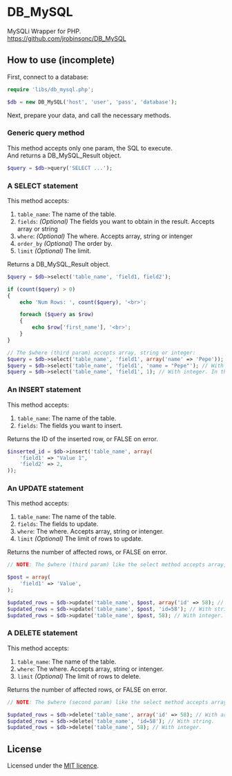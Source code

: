 # DB_MySQL

MySQLi Wrapper for PHP.    
https://github.com/jrobinsonc/DB_MySQL

## How to use (incomplete)

First, connect to a database:

```php
require 'libs/db_mysql.php';

$db = new DB_MySQL('host', 'user', 'pass', 'database');
```

Next, prepare your data, and call the necessary methods.

### Generic query method

This method accepts only one param, the SQL to execute.   
And returns a DB_MySQL_Result object.

```php
$query = $db->query('SELECT ...');
```

### A SELECT statement

This method accepts:

1. `table_name`: The name of the table.
2. `fields`: *(Optional)* The fields you want to obtain in the result. Accepts array or string
3. `where`: *(Optional)* The where. Accepts array, string or intenger
4. `order_by` *(Optional)* The order by.
5. `limit` *(Optional)* The limit.

Returns a DB_MySQL_Result object.

```php
$query = $db->select('table_name', 'field1, field2');

if (count($query) > 0)
{
    echo 'Num Rows: ', count($query), '<br>';

    foreach ($query as $row) 
    {
        echo $row['first_name'], '<br>';
    }
}

// The $where (third param) accepts array, string or integer:
$query = $db->select('table_name', 'field1', array('name' => 'Pepe')); // With array.
$query = $db->select('table_name', 'field1', 'name = "Pepe"'); // With string.
$query = $db->select('table_name', 'field1', 1); // With integer. In this case, the resulting sql for the "WHERE" is "id = 1".
```

### An INSERT statement

This method accepts:

1. `table_name`: The name of the table.
2. `fields`: The fields you want to insert.

Returns the ID of the inserted row, or FALSE on error.

```php
$inserted_id = $db->insert('table_name', array(
    'field1' => "Value 1",
    'field2' => 2,
));
```

### An UPDATE statement

This method accepts:

1. `table_name`: The name of the table.
2. `fields`: The fields to update.
3. `where`: The where. Accepts array, string or intenger.
5. `limit` *(Optional)* The limit of rows to update.

Returns the number of affected rows, or FALSE on error.

```php
// NOTE: The $where (third param) like the select method accepts array, string or integer.

$post = array(
    'field1' => 'Value',
);

$updated_rows = $db->update('table_name', $post, array('id' => 58); // With array.
$updated_rows = $db->update('table_name', $post, 'id=58'); // With string.
$updated_rows = $db->update('table_name', $post, 58); // With integer.
```

### A DELETE statement

This method accepts:

1. `table_name`: The name of the table.
3. `where`: The where. Accepts array, string or intenger.
5. `limit` *(Optional)* The limit of rows to delete.

Returns the number of affected rows, or FALSE on error.

```php
// NOTE: The $where (second param) like the select method accepts array, string or integer.

$updated_rows = $db->delete('table_name', array('id' => 58); // With array.
$updated_rows = $db->delete('table_name', 'id=58'); // With string.
$updated_rows = $db->delete('table_name', 58); // With integer.
```

## License

Licensed under the [MIT licence](https://raw.github.com/jrobinsonc/DB_MySQL/master/LICENSE).